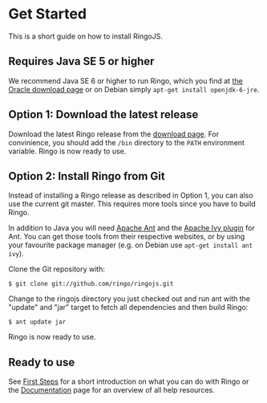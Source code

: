 # Get Started

This is a short guide on how to install RingoJS.

## Requires Java SE 5 or higher

We recommend Java SE 6 or higher to run Ringo, which you find at [the Oracle download page](http://www.oracle.com/technetwork/java/javase/downloads/jdk6-jsp-136632.html) or on Debian simply `apt-get install openjdk-6-jre`.

## Option 1: Download the latest release

Download the latest Ringo release from the [download page](download). For convinience, you should add the `/bin` directory to the `PATH` environment variable. Ringo is now ready to use.

## Option 2: Install Ringo from Git

Instead of installing a Ringo release as described in Option 1, you can also use the current git master. This requires more tools since you have to build Ringo.

In addition to Java you will need [Apache Ant](http://ant.apache.org/) and the [Apache Ivy plugin](http://ant.apache.org/ivy/) for Ant. You can get those tools from their respective websites, or by using your favourite package manager (e.g. on Debian use `apt-get install ant ivy`).

Clone the Git repository with:

    $ git clone git://github.com/ringo/ringojs.git

Change to the ringojs directory you just checked out and run ant with the "update" and "jar" target to fetch all dependencies and then build Ringo:

    $ ant update jar

Ringo is now ready to use.

## Ready to use

See [First Steps](first_steps) for a short introduction on what you can do with Ringo or the [Documentation](documentation) page for an overview of all help resources.